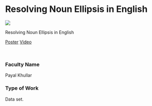 # Resolving Noun Ellipsis in English

![](22.%20Resolving%20Noun%20Ellipsis%20in%20English.png)

Resolving Noun Ellipsis in English

[Poster](22.%20Resolving%20Noun%20Ellipsis%20in%20English.pdf)
[Video](controls)

<br>


### Faculty Name

Payal Khullar


### Type of Work

Data set.

